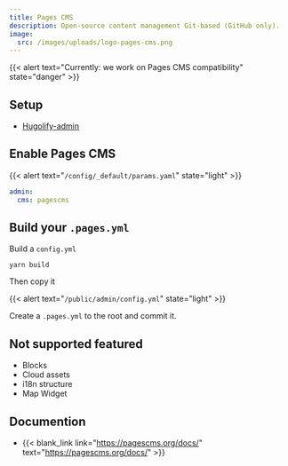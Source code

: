 ```yaml
---
title: Pages CMS
description: Open-source content management Git-based (GitHub only).
image:
  src: /images/uploads/logo-pages-cms.png
---
```


{{< alert text="Currently: we work on Pages CMS compatibility" state="danger" >}}


## Setup

- [Hugolify-admin](../setup/)

## Enable Pages CMS

{{< alert text="`/config/_default/params.yaml`" state="light" >}}

```yml
admin:
  cms: pagescms
```

## Build your `.pages.yml`

Build a `config.yml`

```
yarn build
```

Then copy it

{{< alert text="`/public/admin/config.yml`" state="light" >}}

Create a `.pages.yml` to the root and commit it.


## Not supported featured

- Blocks
- Cloud assets
- i18n structure
- Map Widget


## Documention

- {{< blank_link link="https://pagescms.org/docs/" text="https://pagescms.org/docs/" >}}
